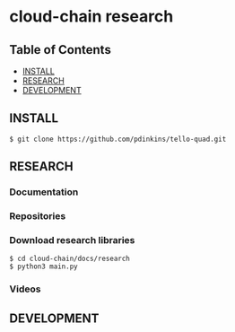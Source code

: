 # cloud-chain research
## Table of Contents
- [INSTALL](#install)
- [RESEARCH](#research)
- [DEVELOPMENT](#development)
## INSTALL
```console
$ git clone https://github.com/pdinkins/tello-quad.git
```
## RESEARCH
### Documentation
### Repositories
### Download research libraries
```console
$ cd cloud-chain/docs/research
$ python3 main.py
```
### Videos
## DEVELOPMENT